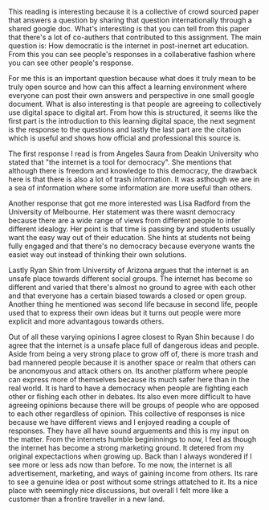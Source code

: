   This reading is interesting because it is a collective of crowd sourced paper that answers a question by sharing that question internationally through a shared google doc. What's interesting is that you can tell from this paper that there's a lot of co-authers that contributed to this assignment. The main question is: How democratic is the internet in post-inernet art education. From this you can see people's responses in a collaberative fashion where you can see other people's response.
 
 For me this is an important question because what does it truly mean to be truly open source and how can this affect a learning environment where everyone can post their own answers and perspective in one small google document. What is also interesting is that people are agreeing to collectively use digital space to digital art. From how this is structured, it seems like the first part is the introduction to this learning digital space, the next segment is the response to the questions and lastly the last part are the citation which is useful and shows how official and professional this source is.
 
 The first response I read is from Angeles Saura from Deakin University who stated that "the internet is a tool for democracy". She mentions that although there is freedom and knowledge to this democracy, the drawback here is that there is also a lot of trash information. It was asthough we are in a sea of information where some information are more useful than others.
  
  Another response that got me more interested was Lisa Radford from the University of Melbourne. Her statement was there wasnt democracy because there are a wide range of views from different people to infer different idealogy. Her point is that time is passing by and students usually want the easy way out of their education. She hints at students not being fully engaged and that there's no democracy because everyone wants the easiet way out instead of thinking their own solutions.
 
 Lastly Ryan Shin from University of Arizona argues that the internet is an unsafe place towards different social groups. The internet has become so different and varied that there's almost no ground to agree with each other and that everyone has a certain biased towards a closed or open group. Another thing he mentioned was second life because in second life, people used that to express their own ideas but it turns out people were more explicit and more advantagous towards others.
 
 Out of all these varying opinions I agree closest to Ryan Shin because I do agree that the internet is a unsafe place full of dangerous ideas and people. Aside from being a very strong place to grow off of, there is more trash and bad mannered people because it is another space or realm that others can be anonomyous and attack others on. Its another platform where people can express more of themselves because its much safer here than in the real world. It is hard to have a democracy when people are fighting each other or fishing each other in debates. Its also even more difficult to have agreeing opinions because there will be groups of people who are opposed to each other regardless of opinion. This collective of responses is nice because we have different views and I enjoyed reading a couple of responses. They have all have sound arguements and this is my input on the matter. From the internets humble begininnings to now, I feel as though the internet has become a strong marketing ground. It detered from my original expectactions when growing up. Back than I always wondered if I see more or less ads now than before. To me now, the internet is all advertisement, marketing, and ways of gaining income from others. Its rare to see a genuine idea or post without some strings attatched to it. Its a nice place with seemingly nice discussions, but overall I felt more like a customer than a frontire traveller in a new land.



